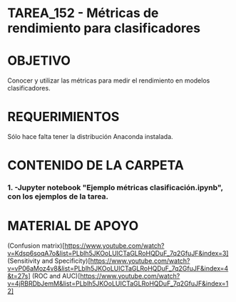﻿# TAREA_152 - Métricas de rendimiento para clasificadores

# OBJETIVO

Conocer y utilizar las métricas para medir el rendimiento en modelos clasificadores.


# REQUERIMIENTOS

Sólo hace falta tener la distribución Anaconda instalada.

# CONTENIDO DE LA CARPETA

### 1. -Jupyter notebook "Ejemplo métricas clasificación.ipynb", con los ejemplos de la tarea.



# MATERIAL DE APOYO

(Confusion matrix)[https://www.youtube.com/watch?v=Kdsp6soqA7o&list=PLblh5JKOoLUICTaGLRoHQDuF_7q2GfuJF&index=3]
(Sensitivity and Specificity)[https://www.youtube.com/watch?v=vP06aMoz4v8&list=PLblh5JKOoLUICTaGLRoHQDuF_7q2GfuJF&index=4&t=27s]
(ROC and AUC)[https://www.youtube.com/watch?v=4jRBRDbJemM&list=PLblh5JKOoLUICTaGLRoHQDuF_7q2GfuJF&index=12]
